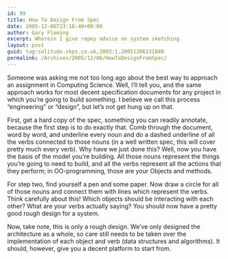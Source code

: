 ```yaml
---
id: 99
title: How To Design From Spec
date: 2005-12-06T23:18:40+00:00
author: Gary Fleming
excerpt: Wherein I give ropey advice on system sketching.
layout: post
guid: tag:solitude.vkps.co.uk,2003:1,20051206231840
permalink: /Archives/2005/12/06/HowToDesignFromSpec/
---
```

Someone was asking me not too long ago about the best way to approach an assignment in Computing Science. Well, I&#8217;ll tell you, and the same approach works for most decent specification documents for any project in which you&#8217;re going to build something. I believe we call this process &#8220;engineering&#8221; or &#8220;design&#8221;, but let&#8217;s not get hung up on that.

First, get a hard copy of the spec, something you can readily annotate, because the first step is to do exactly that. Comb through the document, word by word, and underline every noun and do a dashed underline of all the verbs connected to those nouns (in a well written spec, this will cover pretty much every verb). Why have we just done this? Well, now you have the basis of the model you&#8217;re building. All those nouns represent the things you&#8217;re going to need to build, and all the verbs represent all the actions that they perform; in OO-programming, those are your Objects and methods.

For step two, find yourself a pen and some paper. Now draw a circle for all of those nouns and connect them with lines which represent the verbs. Think carefully about this! Which objects should be interacting with each other? What are your verbs actually saying? You should now have a pretty good rough design for a system.

Now, take note, this is only a rough design. We&#8217;ve only designed the architecture as a whole, so care still needs to be taken over the implementation of each object and verb (data structures and algorithms). It should, however, give you a decent platform to start from.